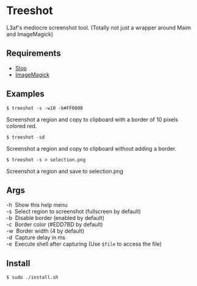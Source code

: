 # Treeshot

L3af's mediocre screenshot tool. (Totally not just a wrapper around Maim and ImageMagick)

## Requirements

- [Slop](https://github.com/naelstrof/slop)
- [ImageMagick](https://github.com/ImageMagick/ImageMagick)

## Examples

    $ treeshot -s -w10 -b#FF0000
Screenshot a region and copy to clipboard with a border of 10 pixels colored red.

    $ treeshot -sd
Screenshot a region and copy to clipboard without adding a border.

    $ treeshot -s > selection.png
Screenshot a region and save to selection.png

## Args
  -h  Show this help menu<br>
  -s  Select region to screenshot (fullscreen by default)<br>
  -b  Disable border (enabled by default)<br>
  -c  Border color (#EDD7BD by default)<br>
  -w  Border width (4 by default)<br>
  -d  Capture delay in ms<br>
  -e  Execute shell after capturing (Use `$file` to access the file)<br>
  
## Install

    $ sudo ./install.sh

